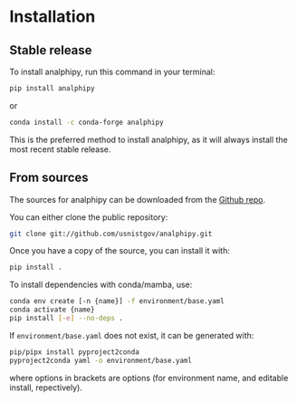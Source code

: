 # Installation

## Stable release

To install analphipy, run this command in your terminal:

```bash
pip install analphipy
```

or

```bash
conda install -c conda-forge analphipy
```

This is the preferred method to install analphipy, as it will always install the
most recent stable release.

## From sources

The sources for analphipy can be downloaded from the [Github repo].

You can either clone the public repository:

```bash
git clone git://github.com/usnistgov/analphipy.git
```

Once you have a copy of the source, you can install it with:

```bash
pip install .
```

To install dependencies with conda/mamba, use:

```bash
conda env create [-n {name}] -f environment/base.yaml
conda activate {name}
pip install [-e] --no-deps .
```

If `environment/base.yaml` does not exist, it can be generated with:

```bash
pip/pipx install pyproject2conda
pyproject2conda yaml -o environment/base.yaml
```

where options in brackets are options (for environment name, and editable
install, repectively).

[github repo]: https://github.com/usnistgov/analphipy
